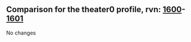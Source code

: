 ## Comparison for the theater0 profile, rvn: [1600](https://github.com/PRO100KatYT/FortniteProfileRevisions/tree/main/profiles/theater0/1600%20theater0.json)-[1601](https://github.com/PRO100KatYT/FortniteProfileRevisions/tree/main/profiles/theater0/1601%20theater0.json)

No changes
